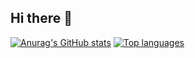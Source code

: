 ## Hi there 👋


[![Anurag's GitHub stats](https://github-readme-stats.vercel.app/api?username=TheGreatPintoJ&show_icons=true&theme=transparent&hide_border=true)](https://github.com/TheGreatPintoJ)
[![Top languages](https://github-readme-stats.vercel.app/api/top-langs/?username=TheGreatPintoJ)](https://github.com/TheGreatPintoJ)